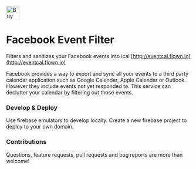 <a href='https://ko-fi.com/A535IR4' target='_blank'>
<img height='36' style='border:0px;height:36px;' src='https://az743702.vo.msecnd.net/cdn/kofi4.png?v=f' border='0' alt='Buy Me a Coffee at ko-fi.com' />
</a>

# Facebook Event Filter

Filters and sanitizes your Facebook events into ical [http://eventcal.flown.io](http://eventcal.flown.io)

Facebook provides a way to export and sync all your events to a third party calendar application such as Google Calendar, Apple Calendar or Outlook. However they include events not yet responded to. This service can declutter your calendar by filtering out those events.

### Develop & Deploy

Use firebase emulators to develop locally. Create a new firebase project to deploy to your own domain.

### Contributions

Questions, feature requests, pull requests and bug reports are more than welcome!
